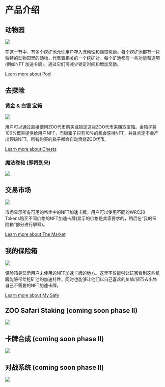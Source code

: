 # 产品介绍


## 动物园

![](/thezoo.png)

在这一节中，有多个挖矿池允许用户存入流动性和赚取奖励。每个挖矿池都有一只独特的动物园里的动物，代表着相关的一个挖矿对。每个矿池都有一些功能和选项(例如NFT 加速卡牌)，通过它们可减少锁定时间和增加奖励。

[Learn more about Pool](/manual/pool)

## 去探险


### 黄金 & 白银 宝箱

![](/goldchestfeature.png)

用户可以通过直接使用ZOO代币购买或锁定这些ZOO代币来赚取宝箱。金箱子将100%概率提供给用户NFT，而银箱子只有10%的机会获得NFT，并且肯定不会产出顶级NFT。所有购买的箱子都会自动燃烧ZOO代币。

[Learn more about Chests](/manual/expedition#buy-goldsilver-chests)

### 魔法卷轴 (即将到来)

![](/phase2/magic_spells.png)


## 交易市场

![](/ZooMarket.png)

市场显示所有可用的售卖中的NFT加速卡牌。用户可以使用不同的WRC20 Tokens购买不同价格的NFT加速卡牌(显示的价格是卖家要求的，稍后在“我的保险箱”部分进行解释)。

[Learn more about The Market](/manual/market)

## 我的保险箱

![](/mysafe.png)

保险箱是显示用户未使用的NFT加速卡牌的地方。这里不仅能够让玩家看到这些纸牌能够带给挖矿池的加速特性，同时也能够让他们以自己喜欢的价值/货币去出售自己不需要的NFT加速卡牌。

[Learn more about My Safe](/manual/safe)

## ZOO Safari Staking (coming soon phase II)

![](/phase2/staking_safari.png)

## 卡牌合成 (coming soon phase II)

![](/phase2/crafting.png)

## 对战系统 (coming soon phase II)

![](/phase2/boxing.png)

